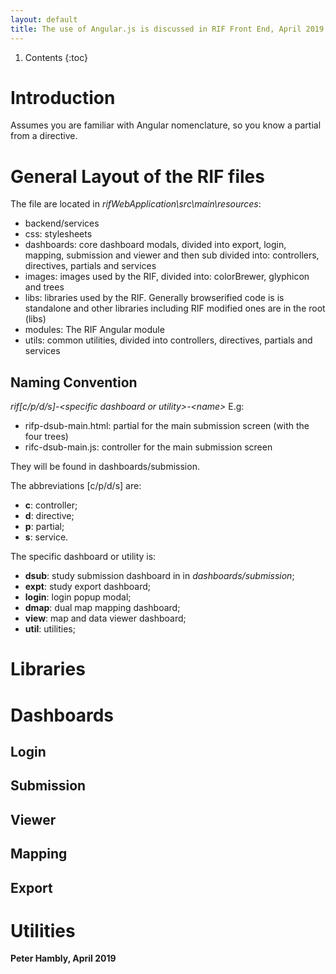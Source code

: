 ```yaml
---
layout: default
title: The use of Angular.js is discussed in RIF Front End, April 2019
---
```


1. Contents
{:toc}

# Introduction

Assumes you are familiar with Angular nomenclature, so you know a partial from a directive.

# General Layout of the RIF files 

The file are located in *rifWebApplication\src\main\resources*:

* backend/services
* css: stylesheets
* dashboards: core dashboard modals, divided into export, login, mapping, submission and viewer
  and then sub divided into: controllers, directives, partials and services
* images: images used by the RIF, divided into: colorBrewer, glyphicon and trees
* libs: libraries used by the RIF. Generally browserified code is is standalone and other libraries 
  including RIF modified ones are in the root (libs)
* modules: The RIF Angular module
* utils: common utilities, divided into controllers, directives, partials and services

## Naming Convention

*rif[c/p/d/s]-&lt;specific dashboard or utility&gt;-&lt;name&gt;* E.g:

* rifp-dsub-main.html: partial for the main submission screen (with the four trees)
* rifc-dsub-main.js: controller for the main submission screen

They will be found in dashboards/submission.

The abbreviations [c/p/d/s] are:

* **c**: controller;
* **d**: directive;
* **p**: partial;
* **s**: service.

The specific dashboard or utility is:

* **dsub**: study submission dashboard in in *dashboards/submission*;
* **expt**: study export dashboard;
* **login**: login popup modal;
* **dmap**: dual map mapping dashboard;
* **view**: map and data viewer dashboard;
* **util**: utilities;

# Libraries

# Dashboards

## Login
## Submission
## Viewer
## Mapping
## Export

# Utilities


**Peter Hambly, April 2019**